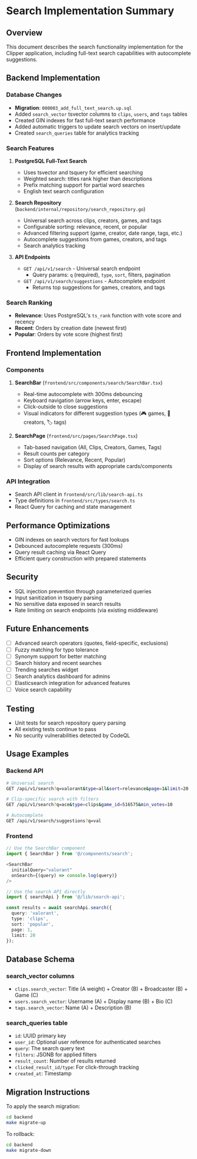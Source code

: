 # Search Implementation Summary

## Overview

This document describes the search functionality implementation for the Clipper application, including full-text search capabilities with autocomplete suggestions.

## Backend Implementation

### Database Changes

- **Migration**: `000003_add_full_text_search.up.sql`
- Added `search_vector` tsvector columns to `clips`, `users`, and `tags` tables
- Created GIN indexes for fast full-text search performance
- Added automatic triggers to update search vectors on insert/update
- Created `search_queries` table for analytics tracking

### Search Features

1. **PostgreSQL Full-Text Search**
   - Uses tsvector and tsquery for efficient searching
   - Weighted search: titles rank higher than descriptions
   - Prefix matching support for partial word searches
   - English text search configuration

2. **Search Repository** (`backend/internal/repository/search_repository.go`)
   - Universal search across clips, creators, games, and tags
   - Configurable sorting: relevance, recent, or popular
   - Advanced filtering support (game, creator, date range, tags, etc.)
   - Autocomplete suggestions from games, creators, and tags
   - Search analytics tracking

3. **API Endpoints**
   - `GET /api/v1/search` - Universal search endpoint
     - Query params: `q` (required), `type`, `sort`, filters, pagination
   - `GET /api/v1/search/suggestions` - Autocomplete endpoint
     - Returns top suggestions for games, creators, and tags

### Search Ranking

- **Relevance**: Uses PostgreSQL's `ts_rank` function with vote score and recency
- **Recent**: Orders by creation date (newest first)
- **Popular**: Orders by vote score (highest first)

## Frontend Implementation

### Components

1. **SearchBar** (`frontend/src/components/search/SearchBar.tsx`)
   - Real-time autocomplete with 300ms debouncing
   - Keyboard navigation (arrow keys, enter, escape)
   - Click-outside to close suggestions
   - Visual indicators for different suggestion types (🎮 games, 👤 creators, 🏷️ tags)

2. **SearchPage** (`frontend/src/pages/SearchPage.tsx`)
   - Tab-based navigation (All, Clips, Creators, Games, Tags)
   - Result counts per category
   - Sort options (Relevance, Recent, Popular)
   - Display of search results with appropriate cards/components

### API Integration

- Search API client in `frontend/src/lib/search-api.ts`
- Type definitions in `frontend/src/types/search.ts`
- React Query for caching and state management

## Performance Optimizations

- GIN indexes on search vectors for fast lookups
- Debounced autocomplete requests (300ms)
- Query result caching via React Query
- Efficient query construction with prepared statements

## Security

- SQL injection prevention through parameterized queries
- Input sanitization in tsquery parsing
- No sensitive data exposed in search results
- Rate limiting on search endpoints (via existing middleware)

## Future Enhancements

- [ ] Advanced search operators (quotes, field-specific, exclusions)
- [ ] Fuzzy matching for typo tolerance
- [ ] Synonym support for better matching
- [ ] Search history and recent searches
- [ ] Trending searches widget
- [ ] Search analytics dashboard for admins
- [ ] Elasticsearch integration for advanced features
- [ ] Voice search capability

## Testing

- Unit tests for search repository query parsing
- All existing tests continue to pass
- No security vulnerabilities detected by CodeQL

## Usage Examples

### Backend API

```bash
# Universal search
GET /api/v1/search?q=valorant&type=all&sort=relevance&page=1&limit=20

# Clip-specific search with filters
GET /api/v1/search?q=ace&type=clips&game_id=516575&min_votes=10

# Autocomplete
GET /api/v1/search/suggestions?q=val
```

### Frontend

```typescript
// Use the SearchBar component
import { SearchBar } from '@/components/search';

<SearchBar 
  initialQuery="valorant"
  onSearch={(query) => console.log(query)}
/>

// Use the search API directly
import { searchApi } from '@/lib/search-api';

const results = await searchApi.search({
  query: 'valorant',
  type: 'clips',
  sort: 'popular',
  page: 1,
  limit: 20
});
```

## Database Schema

### search_vector columns

- `clips.search_vector`: Title (A weight) + Creator (B) + Broadcaster (B) + Game (C)
- `users.search_vector`: Username (A) + Display name (B) + Bio (C)
- `tags.search_vector`: Name (A) + Description (B)

### search_queries table

- `id`: UUID primary key
- `user_id`: Optional user reference for authenticated searches
- `query`: The search query text
- `filters`: JSONB for applied filters
- `result_count`: Number of results returned
- `clicked_result_id/type`: For click-through tracking
- `created_at`: Timestamp

## Migration Instructions

To apply the search migration:

```bash
cd backend
make migrate-up
```

To rollback:

```bash
cd backend
make migrate-down
```
